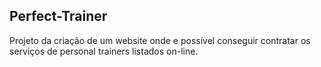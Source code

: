 ## Perfect-Trainer
Projeto da criação de um website onde e possível conseguir contratar os serviços de personal trainers listados on-line.
